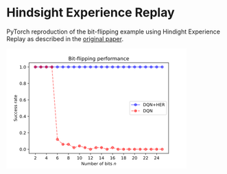 # Hindsight Experience Replay
PyTorch reproduction of the bit-flipping example using Hindight Experience Replay as described in the [original paper](https://arxiv.org/abs/1707.01495).

![](https://github.com/matterda/bitflipping-her/blob/main/plot.png)
